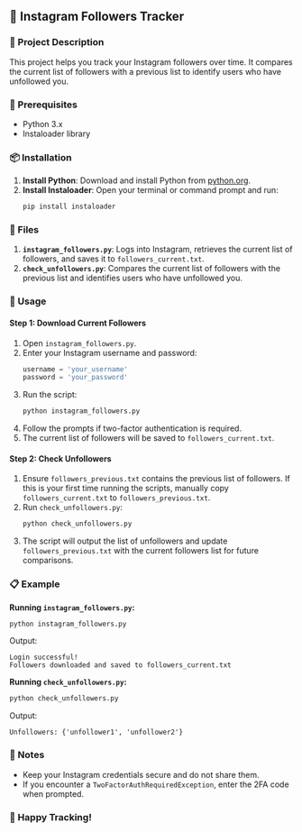 
## 📘 Instagram Followers Tracker

### 📜 Project Description
This project helps you track your Instagram followers over time. It compares the current list of followers with a previous list to identify users who have unfollowed you.

### 🔧 Prerequisites
- Python 3.x
- Instaloader library

### 📦 Installation
1. **Install Python**: Download and install Python from [python.org](https://www.python.org/).
2. **Install Instaloader**: Open your terminal or command prompt and run:
   ```bash
   pip install instaloader
   ```

### 📂 Files
1. **`instagram_followers.py`**: Logs into Instagram, retrieves the current list of followers, and saves it to `followers_current.txt`.
2. **`check_unfollowers.py`**: Compares the current list of followers with the previous list and identifies users who have unfollowed you.

### 🚀 Usage

#### Step 1: Download Current Followers
1. Open `instagram_followers.py`.
2. Enter your Instagram username and password:
   ```python
   username = 'your_username'
   password = 'your_password'
   ```
3. Run the script:
   ```bash
   python instagram_followers.py
   ```
4. Follow the prompts if two-factor authentication is required.
5. The current list of followers will be saved to `followers_current.txt`.

#### Step 2: Check Unfollowers
1. Ensure `followers_previous.txt` contains the previous list of followers. If this is your first time running the scripts, manually copy `followers_current.txt` to `followers_previous.txt`.
2. Run `check_unfollowers.py`:
   ```bash
   python check_unfollowers.py
   ```
3. The script will output the list of unfollowers and update `followers_previous.txt` with the current followers list for future comparisons.

### 📋 Example

**Running `instagram_followers.py`:**
```bash
python instagram_followers.py
```
Output:
```
Login successful!
Followers downloaded and saved to followers_current.txt
```

**Running `check_unfollowers.py`:**
```bash
python check_unfollowers.py
```
Output:
```
Unfollowers: {'unfollower1', 'unfollower2'}
```

### 📝 Notes
- Keep your Instagram credentials secure and do not share them.
- If you encounter a `TwoFactorAuthRequiredException`, enter the 2FA code when prompted.



### 🎉 Happy Tracking!
